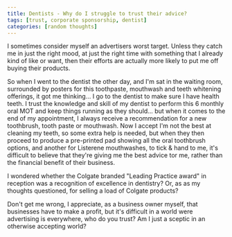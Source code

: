 ```yaml
---
title: Dentists - Why do I struggle to trust their advice?
tags: [trust, corporate sponsorship, dentist]
categories: [random thoughts]
---
```

I sometimes consider myself an advertisers worst target.  Unless they catch me in just the right mood, at just the right 
time with something that I already kind of like or want, then their efforts are actually more likely to put me off 
buying their products.

So when I went to the dentist the other day, and I'm sat in the waiting room, surrounded by posters for this toothpaste, mouthwash and teeth whitening offerings, it got me thinking… I go to the dentist to make sure I have health teeth. I trust the knowledge and skill of my dentist to perform this 6 monthly oral MOT and keep things running as they should… but when it comes to the end of my appointment, I always receive a recommendation for a new toothbrush, tooth paste or mouthwash. Now I accept I'm not the best at cleaning my teeth, so some extra help is needed, but when they then proceed to produce a pre-printed pad showing all the oral toothbrush options, and another for Listerene mouthwashes, to tick & hand to me, it's difficult to believe that they're giving me the best advice tor me, rather than the financial benefit of their business.

I wondered whether the Colgate branded "Leading Practice award" in reception was a recognition of excellence in dentistry? Or, as as my thoughts questioned, for selling a load of Colgate products?

Don't get me wrong, I appreciate, as a business owner myself, that businesses have to make a profit, but it's difficult in a world were advertising is everywhere, who do you trust? Am I just a sceptic in an otherwise accepting world?